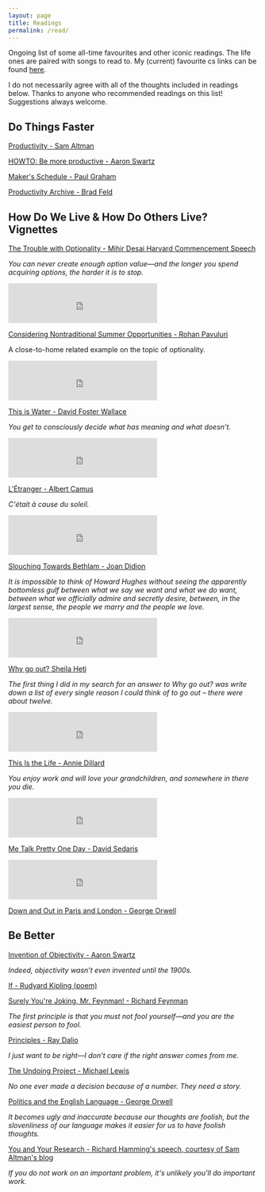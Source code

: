 ```yaml
---
layout: page
title: Readings
permalink: /read/
---
```

Ongoing list of some all-time favourites and other iconic readings. The life ones are paired with songs to read to. My (current) favourite cs links can be found [here](https://www.evazhang.com/csreads).

I do not necessarily agree with all of the thoughts included in readings below. Thanks to anyone who recommended readings on this list! Suggestions always welcome. 

## Do Things Faster 
[Productivity - Sam Altman](https://blog.samaltman.com/productivity)


[HOWTO: Be more productive - Aaron Swartz](http://www.aaronsw.com/weblog/productivity)


[Maker's Schedule - Paul Graham](http://www.paulgraham.com/makersschedule.html)


[Productivity Archive - Brad Feld](https://feld.com/archives/category/productivity)


## How Do We Live & How Do Others Live? Vignettes

[The Trouble with Optionality - Mihir Desai Harvard Commencement Speech](https://www.thecrimson.com/article/2017/5/25/desai-commencement-ed/)

*You can never create enough option value—and the longer you spend acquiring options, the harder it is to stop.*

<iframe src="https://open.spotify.com/embed/track/4xh7W7tlNMIczFhupCPniY" width="300" height="80" frameborder="0" allowtransparency="true" allow="encrypted-media"></iframe>

[Considering Nontraditional Summer Opportunities - Rohan Pavuluri](https://docs.google.com/document/d/17lRRzTGRF_yWzUPg7hiOcFgAwxc7oFuqI3TBBst3s24/edit)

A close-to-home related example on the topic of optionality.

<iframe src="https://open.spotify.com/embed/track/0y3Y9zD2UR0XVl5nP0dYbO" width="300" height="80" frameborder="0" allowtransparency="true" allow="encrypted-media"></iframe>

[This is Water - David Foster Wallace](https://fs.blog/2012/04/david-foster-wallace-this-is-water/)

*You get to consciously decide what has meaning and what doesn’t.*

<iframe src="https://open.spotify.com/embed/track/10oNErRgxuE0mMUXrDdm1y" width="300" height="80" frameborder="0" allowtransparency="true" allow="encrypted-media"></iframe>

[L'Étranger - Albert Camus](http://www.self.gutenberg.org/articles/eng/The_Stranger_(novel))

*C'était à cause du soleil.*

<iframe src="https://open.spotify.com/embed/track/5QukmWtZgUbqLmjDmqLbRa" width="300" height="80" frameborder="0" allowtransparency="true" allow="encrypted-media"></iframe>

[Slouching Towards Bethlam - Joan Didion](https://nstearns.edublogs.org/files/2012/03/Slouching-toward-bethlehem-184kxww.pdf)

*It is impossible to think of Howard Hughes without seeing the apparently bottomless gulf between what we say we want and what we do want, between what we officially admire and secretly desire, between, in the largest sense, the people we marry and the people we love.*

<iframe src="https://open.spotify.com/embed/track/5Bv2jfkrIsXmWybnCO4YP4" width="300" height="80" frameborder="0" allowtransparency="true" allow="encrypted-media"></iframe>


[Why go out? Sheila Heti](http://www.sheilaheti.com/whygoout2)

*The first thing I did in my search for an answer to Why go out? was write down a list of every single reason I could think of to go out – there were about twelve.*

<iframe src="https://open.spotify.com/embed/track/0y81q0eFDanY2CYFfZwKSM" width="300" height="80" frameborder="0" allowtransparency="true" allow="encrypted-media"></iframe>


[This Is the Life - Annie Dillard](http://www.billemory.com/dillard/dillard.html)

*You enjoy work and will love your grandchildren, and somewhere in there you die.*

<iframe src="https://open.spotify.com/embed/track/1JvsbPEAeF59CvozxFldrN" width="300" height="80" frameborder="0" allowtransparency="true" allow="encrypted-media"></iframe>


[Me Talk Pretty One Day - David Sedaris](https://www.esquire.com/lifestyle/a1419/talk-pretty-0399/)

<iframe src="https://open.spotify.com/embed/track/2shVib26gMOKusQvUDWByO" width="300" height="80" frameborder="0" allowtransparency="true" allow="encrypted-media"></iframe>

[Down and Out in Paris and London - George Orwell](https://www.planetebook.com/free-ebooks/down-and-out-in-paris-and-london.pdf)


## Be Better 

[Invention of Objectivity - Aaron Swartz](http://www.aaronsw.com/weblog/newobjectivity)

*Indeed, objectivity wasn’t even invented until the 1900s.*

[If - Rudyard Kipling (poem)](https://www.poetryfoundation.org/poems/46473/if---)


[Surely You're Joking, Mr. Feynman! - Richard Feynman](http://sistemas.fciencias.unam.mx/~compcuantica/RICHARD%20P.%20FEYNMAN-SURELY%20YOU%27RE%20JOKING%20MR.%20FEYNMAN.PDF)

*The first principle is that you must not fool yourself—and you are the easiest person to fool.*


[Principles - Ray Dalio](https://www.principles.com/)

*I just want to be right—I don’t care if the right answer comes from me.*


[The Undoing Project - Michael Lewis](https://www.amazon.ca/dp/0393254593?slotNum=95&linkCode=g12&imprToken=th2MebDogLM6uag5HsPP3g&creativeASIN=0393254593&tag=theelectype08-20)

*No one ever made a decision because of a number. They need a story.*


[Politics and the English Language - George Orwell](https://www.npr.org/blogs/ombudsman/Politics_and_the_English_Language-1.pdf)

*It becomes ugly and inaccurate because our thoughts are foolish, but the slovenliness of our language makes it easier for us to have foolish thoughts.*


[You and Your Research - Richard Hamming's speech, courtesy of Sam Altman's blog](https://blog.samaltman.com/you-and-your-research)

*If you do not work on an important problem, it's unlikely you'll do important work.*